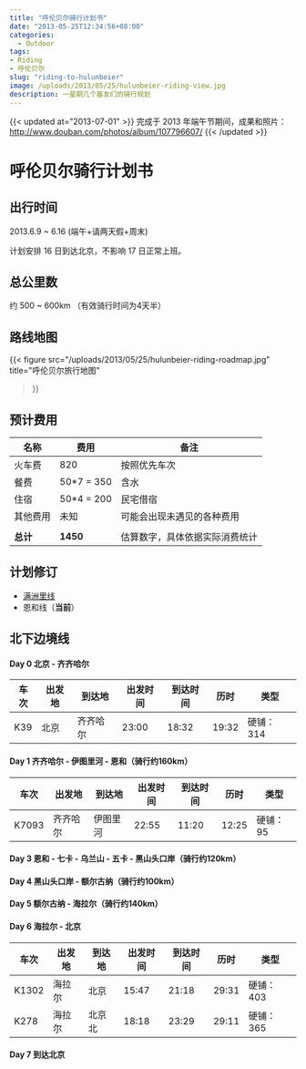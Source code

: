 ```yaml
---
title: "呼伦贝尔骑行计划书"
date: "2013-05-25T12:34:56+08:00"
categories:
  - Outdoor
tags:
- Riding
- 呼伦贝尔
slug: "riding-to-hulunbeier"
image: /uploads/2013/05/25/hulunbeier-riding-view.jpg
description: 一星期几个基友们的骑行规划
---
```


{{< updated at="2013-07-01" >}}
完成于 2013 年端午节期间，成果和照片：
http://www.douban.com/photos/album/107796607/
{{< /updated >}}

# 呼伦贝尔骑行计划书

## 出行时间

2013.6.9 ~ 6.16 (端午+请两天假+周末)

计划安排 16 日到达北京，不影响 17 日正常上班。

## 总公里数

约 500 ~ 600km （有效骑行时间为4天半）

## 路线地图

{{< figure src="/uploads/2013/05/25/hulunbeier-riding-roadmap.jpg"
    title="呼伦贝尔旅行地图"
>}}

## 预计费用

名称 | 费用 | 备注
----|-----|-----
火车费|820|按照优先车次
餐费|50\*7 = 350|含水
住宿|50\*4 = 200|民宅借宿
其他费用|未知|可能会出现未遇见的各种费用
||
**总计**|**1450**|估算数字，具体依据实际消费统计

## 计划修订

 * [满洲里线](https://gist.github.com/icyleaf/5626948/5f9340c235a4f512c39a05a8125b2e16418dff82)
 * 恩和线（**当前**）

## 北下边境线

#### Day 0 北京 - 齐齐哈尔

车次 | 出发地 | 到达地| 出发时间 | 到达时间 | 历时 | 类型
-----|-----|-----|-----|-----|----|----
K39|北京|齐齐哈尔|23:00|18:32|19:32|硬铺：314

#### Day 1 齐齐哈尔 - 伊图里河 - 恩和（骑行约160km）

车次 | 出发地 | 到达地| 出发时间 | 到达时间 | 历时 | 类型
-----|-----|-----|-----|-----|----|----
K7093|齐齐哈尔|伊图里河|22:55|11:20|12:25|硬铺：95

#### Day 3 恩和 - 七卡 - 乌兰山 - 五卡 - 黑山头口岸（骑行约120km）

#### Day 4 黑山头口岸 - 额尔古纳（骑行约100km）

#### Day 5 额尔古纳 - 海拉尔（骑行约140km）

#### Day 6 海拉尔 - 北京

车次 | 出发地 | 到达地| 出发时间 | 到达时间 | 历时 | 类型
-----|-----|-----|-----|-----|----|----
K1302|海拉尔|北京|15:47|21:18|29:31|硬铺：403
K278|海拉尔|北京北|18:18|23:29|29:11|硬铺：365

#### Day 7 到达北京
